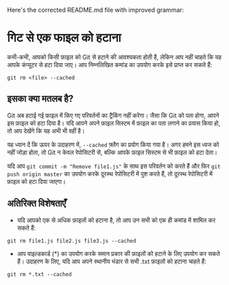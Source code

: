Here's the corrected README.md file with improved grammar:

# गिट से एक फाइल को हटाना
कभी-कभी, आपको किसी फ़ाइल को Git से हटाने की आवश्यकता होती है, लेकिन आप नहीं चाहते कि यह आपके कंप्यूटर से हटा दिया जाए। आप निम्नलिखित कमांड का उपयोग करके इसे प्राप्त कर सकते हैं:

``git rm <file> --cached``

## इसका क्या मतलब है?
Git अब हटाई गई फ़ाइल में किए गए परिवर्तनों का ट्रैकिंग नहीं करेगा। जैसा कि Git को पता होगा, आपने इस फ़ाइल को हटा दिया है। यदि आपने अपने फ़ाइल सिस्टम में फ़ाइल का पता लगाने का प्रयास किया हो, तो आप देखेंगे कि यह अभी भी वहीं है।

यह ध्यान दें कि ऊपर के उदाहरण में, ``--cached`` फ़्लैग का प्रयोग किया गया है। अगर हमने इस ध्वज को नहीं जोड़ा होता, तो Git न केवल रेपोसिटरी से, बल्कि आपके फ़ाइल सिस्टम से भी फ़ाइल को हटा देता।

यदि आप ``git commit -m "Remove file1.js"`` के साथ इस परिवर्तन को करते हैं और फिर ``git push origin master`` का उपयोग करके दूरस्थ रेपोसिटरी में पुश करते हैं, तो दूरस्थ रेपोसिटरी में फ़ाइल को हटा दिया जाएगा।

## अतिरिक्त विशेषताएँ
- यदि आपको एक से अधिक फ़ाइलों को हटाना है, तो आप उन सभी को एक ही कमांड में शामिल कर सकते हैं:

``git rm file1.js file2.js file3.js --cached``

- आप वाइल्डकार्ड (*) का उपयोग करके समान प्रकार की फ़ाइलों को हटाने के लिए उपयोग कर सकते हैं। उदाहरण के लिए, यदि आप अपने स्थानीय भंडार से सभी .txt फ़ाइलों को हटाना चाहते हैं:

``git rm *.txt --cached``